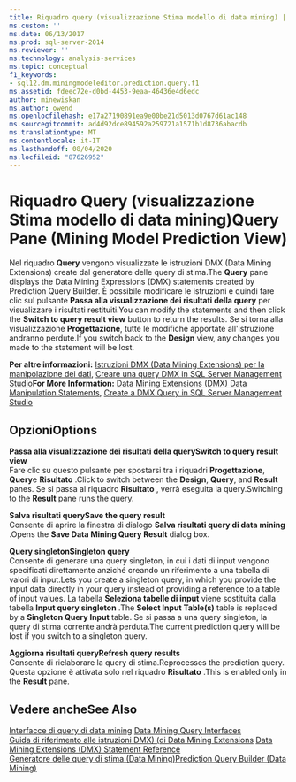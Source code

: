 ```yaml
---
title: Riquadro query (visualizzazione Stima modello di data mining) | Microsoft Docs
ms.custom: ''
ms.date: 06/13/2017
ms.prod: sql-server-2014
ms.reviewer: ''
ms.technology: analysis-services
ms.topic: conceptual
f1_keywords:
- sql12.dm.miningmodeleditor.prediction.query.f1
ms.assetid: fdeec72e-d0bd-4453-9eaa-46436e4d6edc
author: minewiskan
ms.author: owend
ms.openlocfilehash: e17a27190891ea9e00be21d5013d0767d61ac148
ms.sourcegitcommit: ad4d92dce894592a259721a1571b1d8736abacdb
ms.translationtype: MT
ms.contentlocale: it-IT
ms.lasthandoff: 08/04/2020
ms.locfileid: "87626952"
---
```

# <a name="query-pane-mining-model-prediction-view"></a><span data-ttu-id="b0187-102">Riquadro Query (visualizzazione Stima modello di data mining)</span><span class="sxs-lookup"><span data-stu-id="b0187-102">Query Pane (Mining Model Prediction View)</span></span>
  <span data-ttu-id="b0187-103">Nel riquadro **Query** vengono visualizzate le istruzioni DMX (Data Mining Extensions) create dal generatore delle query di stima.</span><span class="sxs-lookup"><span data-stu-id="b0187-103">The **Query** pane displays the Data Mining Expressions (DMX) statements created by Prediction Query Builder.</span></span> <span data-ttu-id="b0187-104">È possibile modificare le istruzioni e quindi fare clic sul pulsante **Passa alla visualizzazione dei risultati della query** per visualizzare i risultati restituiti.</span><span class="sxs-lookup"><span data-stu-id="b0187-104">You can modify the statements and then click the **Switch to query result view** button to return the results.</span></span> <span data-ttu-id="b0187-105">Se si torna alla visualizzazione **Progettazione**, tutte le modifiche apportate all'istruzione andranno perdute.</span><span class="sxs-lookup"><span data-stu-id="b0187-105">If you switch back to the **Design** view, any changes you made to the statement will be lost.</span></span>  
  
 <span data-ttu-id="b0187-106">**Per altre informazioni:** [Istruzioni DMX &#40;Data Mining Extensions&#41; per la manipolazione dei dati](/sql/dmx/dmx-statements-data-manipulation), [Creare una query DMX in SQL Server Management Studio](data-mining/create-a-dmx-query-in-sql-server-management-studio.md)</span><span class="sxs-lookup"><span data-stu-id="b0187-106">**For More Information:** [Data Mining Extensions &#40;DMX&#41; Data Manipulation Statements](/sql/dmx/dmx-statements-data-manipulation), [Create a DMX Query in SQL Server Management Studio](data-mining/create-a-dmx-query-in-sql-server-management-studio.md)</span></span>  
  
## <a name="options"></a><span data-ttu-id="b0187-107">Opzioni</span><span class="sxs-lookup"><span data-stu-id="b0187-107">Options</span></span>  
 <span data-ttu-id="b0187-108">**Passa alla visualizzazione dei risultati della query**</span><span class="sxs-lookup"><span data-stu-id="b0187-108">**Switch to query result view**</span></span>  
 <span data-ttu-id="b0187-109">Fare clic su questo pulsante per spostarsi tra i riquadri **Progettazione**, **Query**e **Risultato** .</span><span class="sxs-lookup"><span data-stu-id="b0187-109">Click to switch between the **Design**, **Query**, and **Result** panes.</span></span> <span data-ttu-id="b0187-110">Se si passa al riquadro **Risultato** , verrà eseguita la query.</span><span class="sxs-lookup"><span data-stu-id="b0187-110">Switching to the **Result** pane runs the query.</span></span>  
  
 <span data-ttu-id="b0187-111">**Salva risultati query**</span><span class="sxs-lookup"><span data-stu-id="b0187-111">**Save the query result**</span></span>  
 <span data-ttu-id="b0187-112">Consente di aprire la finestra di dialogo **Salva risultati query di data mining** .</span><span class="sxs-lookup"><span data-stu-id="b0187-112">Opens the **Save Data Mining Query Result** dialog box.</span></span>  
  
 <span data-ttu-id="b0187-113">**Query singleton**</span><span class="sxs-lookup"><span data-stu-id="b0187-113">**Singleton query**</span></span>  
 <span data-ttu-id="b0187-114">Consente di generare una query singleton, in cui i dati di input vengono specificati direttamente anziché creando un riferimento a una tabella di valori di input.</span><span class="sxs-lookup"><span data-stu-id="b0187-114">Lets you create a singleton query, in which you provide the input data directly in your query instead of providing a reference to a table of input values.</span></span> <span data-ttu-id="b0187-115">La tabella **Seleziona tabelle di input** viene sostituita dalla tabella **Input query singleton** .</span><span class="sxs-lookup"><span data-stu-id="b0187-115">The **Select Input Table(s)** table is replaced by a **Singleton Query Input** table.</span></span> <span data-ttu-id="b0187-116">Se si passa a una query singleton, la query di stima corrente andrà perduta.</span><span class="sxs-lookup"><span data-stu-id="b0187-116">The current prediction query will be lost if you switch to a singleton query.</span></span>  
  
 <span data-ttu-id="b0187-117">**Aggiorna risultati query**</span><span class="sxs-lookup"><span data-stu-id="b0187-117">**Refresh query results**</span></span>  
 <span data-ttu-id="b0187-118">Consente di rielaborare la query di stima.</span><span class="sxs-lookup"><span data-stu-id="b0187-118">Reprocesses the prediction query.</span></span> <span data-ttu-id="b0187-119">Questa opzione è attivata solo nel riquadro **Risultato** .</span><span class="sxs-lookup"><span data-stu-id="b0187-119">This is enabled only in the **Result** pane.</span></span>  
  
## <a name="see-also"></a><span data-ttu-id="b0187-120">Vedere anche</span><span class="sxs-lookup"><span data-stu-id="b0187-120">See Also</span></span>  
 <span data-ttu-id="b0187-121">[Interfacce di query di data mining](data-mining/data-mining-query-tools.md) </span><span class="sxs-lookup"><span data-stu-id="b0187-121">[Data Mining Query Interfaces](data-mining/data-mining-query-tools.md) </span></span>  
 <span data-ttu-id="b0187-122">[Guida di riferimento alle istruzioni DMX&#41; &#40;di Data Mining Extensions](/sql/dmx/data-mining-extensions-dmx-statements) </span><span class="sxs-lookup"><span data-stu-id="b0187-122">[Data Mining Extensions &#40;DMX&#41; Statement Reference](/sql/dmx/data-mining-extensions-dmx-statements) </span></span>  
 [<span data-ttu-id="b0187-123">Generatore delle query di stima &#40;Data Mining&#41;</span><span class="sxs-lookup"><span data-stu-id="b0187-123">Prediction Query Builder &#40;Data Mining&#41;</span></span>](prediction-query-builder-data-mining.md)  
  
  
